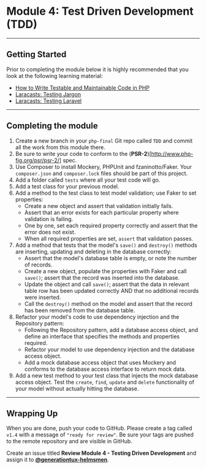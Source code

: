 # Module 4: Test Driven Development (TDD)

***

## Getting Started

Prior to completing the module below it is highly recommended that you look at the following learning material:

- [How to Write Testable and Maintainable Code in PHP](http://net.tutsplus.com/tutorials/php/how-to-write-testable-and-maintainable-code-in-php/)
- [Laracasts: Testing Jargon](https://laracasts.com/series/testing-jargon)
- [Laracasts: Testing Laravel](https://laracasts.com/series/phpunit-testing-in-laravel)

***

## Completing the module

1. Create a new branch in your `php-final` Git repo called `TDD` and commit all the work from this module there.
2. Be sure to write your code to conform to the (**PSR-2**)[http://www.php-fig.org/psr/psr-2/] spec.
3. Use Composer to install Mockery, PHPUnit and fzaninotto/Faker. Your `composer.json` and `composer.lock` files should be part of this project.
4. Add a folder called `tests` where all your test code will go.
5. Add a test class for your previous model.
6. Add a method to the test class to test model validation; use Faker to set properties:
	- Create a new object and assert that validation initially fails.
	- Assert that an error exists for each particular property where validation is failing.
	- One by one, set each required property correctly and assert that the error does not exist.
	- When all required properties are set, `assert` that validation passes.
7. Add a method that tests that the model's `save()` and `destroy()` methods are inserting, updating and deleting in the database correctly:
	- Assert that the model's database table is empty, or note the number of records.
	- Create a new object, populate the properties with Faker and call `save()`; assert that the record was inserted into the database.
	- Update the object and call `save()`; assert that the data in relevant table row has been updated correctly AND that no additional records were inserted.
	- Call the `destroy()` method on the model and assert that the record has been removed from the database table.
8. Refactor your model's code to use dependency injection and the Repository pattern:
	- Following the Repository pattern, add a database access object, and define an interface that specifies the methods and properties required.
	- Refactor your model to use dependency injection and the database access object.
	- Add a mock database access object that uses Mockery and conforms to the database access interface to return mock data.
9. Add a new test method to your test class that injects the mock database access object. Test the `create`, `find`, `update` and `delete` functionality of your model without actually hitting the database.

***

## Wrapping Up

When you are done, push your code to GitHub. Please create a tag called `v1.4` with a message of `"ready for review"`. Be sure your tags are pushed to the remote repository and are visible in GitHub.

Create an issue titled **Review Module 4 - Testing Driven Development** and assign it to [**@generationtux-helmsmen**](https://github.com/generationtux-helmsmen).
